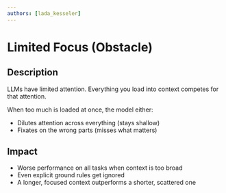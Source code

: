 ```yaml
---
authors: [lada_kesseler]
---
```


# Limited Focus (Obstacle)

## Description
LLMs have limited attention. Everything you load into context competes for that attention.

When too much is loaded at once, the model either:
- Dilutes attention across everything (stays shallow)
- Fixates on the wrong parts (misses what matters)

## Impact
- Worse performance on all tasks when context is too broad
- Even explicit ground rules get ignored
- A longer, focused context outperforms a shorter, scattered one
